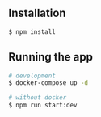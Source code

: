 ## Installation

```bash
$ npm install
```

## Running the app

```bash
# development
$ docker-compose up -d

# without docker
$ npm run start:dev
```
